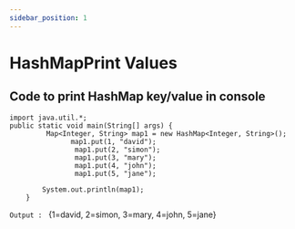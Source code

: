```yaml
---
sidebar_position: 1
---
```


# HashMapPrint Values

## Code to print HashMap key/value in console

```
import java.util.*;
public static void main(String[] args) {
         Map<Integer, String> map1 = new HashMap<Integer, String>();
               map1.put(1, "david");
                map1.put(2, "simon");
                map1.put(3, "mary");
                map1.put(4, "john");
                map1.put(5, "jane");

        System.out.println(map1);
    }
```

`Output : ` {1=david, 2=simon, 3=mary, 4=john, 5=jane}
